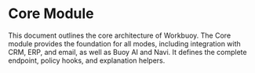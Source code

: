 # Core Module

This document outlines the core architecture of Workbuoy. The Core module provides the foundation for all modes, including integration with CRM, ERP, and email, as well as Buoy AI and Navi. It defines the complete endpoint, policy hooks, and explanation helpers.
